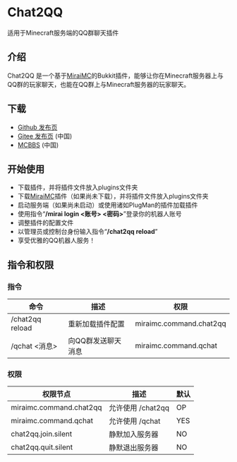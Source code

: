 # Chat2QQ
适用于Minecraft服务端的QQ群聊天插件

## 介绍
Chat2QQ 是一个基于[MiraiMC](https://github.com/DreamVoid/MiraiMC)的Bukkit插件，能够让你在Minecraft服务器上与QQ群的玩家聊天，也能在QQ群上与Minecraft服务器的玩家聊天。

## 下载
* [Github 发布页](https://github.com/DreamVoid/Chat2QQ/releases)
* [Gitee 发布页](https://gitee.com/dreamvoid/Chat2QQ/releases) (中国)
* [MCBBS](https://www.mcbbs.net/thread-1231009-1-1.html) (中国)

## 开始使用
* 下载插件，并将插件文件放入plugins文件夹
* 下载[MiraiMC](https://github.com/DreamVoid/MiraiMC)插件（如果尚未下载），并将插件文件放入plugins文件夹
* 启动服务端（如果尚未启动）或使用诸如PlugMan的插件加载插件
* 使用指令“**/mirai login <账号> <密码>**”登录你的机器人账号
* 调整插件的配置文件
* 以管理员或控制台身份输入指令“**/chat2qq reload**”
* 享受优雅的QQ机器人服务！

## 指令和权限
### 指令
| 命令 | 描述 | 权限 |
| ---------------------------- | ---------------------- | ---------- |
| /chat2qq reload  | 重新加载插件配置 | miraimc.command.chat2qq |
| /qchat <消息> | 向QQ群发送聊天消息 | miraimc.command.qchat |

### 权限
| 权限节点 | 描述 | 默认 |
| ---------------------------- | ---------------------- | ---------- |
| miraimc.command.chat2qq | 允许使用 /chat2qq | OP |
| miraimc.command.qchat | 允许使用 /qchat | YES |
| chat2qq.join.silent | 静默加入服务器 | NO |
| chat2qq.quit.silent | 静默退出服务器 | NO |
